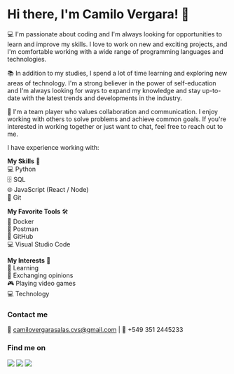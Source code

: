 # Hi there, I'm Camilo Vergara! 👋

💻 I'm passionate about coding and I'm always looking for opportunities to learn and improve my skills. I love to work on new and exciting projects, and I'm comfortable working with a wide range of programming languages and technologies.

📚 In addition to my studies, I spend a lot of time learning and exploring new areas of technology. I'm a strong believer in the power of self-education and I'm always looking for ways to expand my knowledge and stay up-to-date with the latest trends and developments in the industry.

🤝 I'm a team player who values collaboration and communication. I enjoy working with others to solve problems and achieve common goals. If you're interested in working together or just want to chat, feel free to reach out to me. 

I have experience working with:

**My Skills** 🚀  
💻 Python  
🗄️ SQL  
🌐 JavaScript (React / Node)  
📜 Git  
  
**My Favorite Tools** 🛠️  
🐳 Docker  
💬 Postman  
🐙 GitHub  
💻 Visual Studio Code  
  
**My Interests** 🌟  
📖 Learning  
💬 Exchanging opinions  
🎮 Playing video games  
💻 Technology


### Contact me

📧 camilovergarasalas.cvs@gmail.com | 📱 +549 351 2445233


### Find me on

[![](https://img.shields.io/badge/LinkedIn-Camilo%20Vergara-blue?style=flat-square&logo=linkedin&labelColor=blue&link=https://www.linkedin.com/in/camilo-vs/)](https://www.linkedin.com/in/camilo-vs/)
[![](https://img.shields.io/badge/Twitter-MrChrov-blue?style=flat-square&logo=twitter&labelColor=blue&link=https://twitter.com/MrChrov)](https://twitter.com/MrChrov)
[![](https://img.shields.io/badge/Instagram-camilo__evs-blue?style=flat-square&logo=instagram&labelColor=blue&link=https://www.instagram.com/camilo_evs/)](https://www.instagram.com/camilo_evs/)
